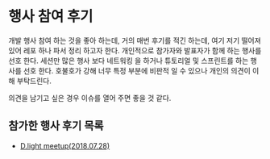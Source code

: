 # 행사 참여 후기

개발 행사 참여 하는 것을 좋아 하는데, 거의 매번 후기를 적긴 하는데, 여기 저기 떨어져 있어 레포 하나 파서 정리 하고자 한다. 개인적으로 참가자와 발표자가 함께 하는 행사를 선호 한다. 세션만 많은 행사 보다 네트워킹 을 하거나 튜토리얼 및 스프린트를 하는 행사를 선호 한다. 호불호가 강해 너무 특정 부분에 비판적 일 수 있으나 개인의 의견이 이해 부탁드린다.

의견을 남기고 싶은 경우 이슈를 열어 주면 좋을 것 같다.



## 참가한 행사 후기 목록

- [D.light meetup(2018.07.28)](https://github.com/rkdgusrnrlrl/review/blob/master/%5B2018-07-28%5DD.light%20meetup(Design%20X%20Development%20highlight).md)

